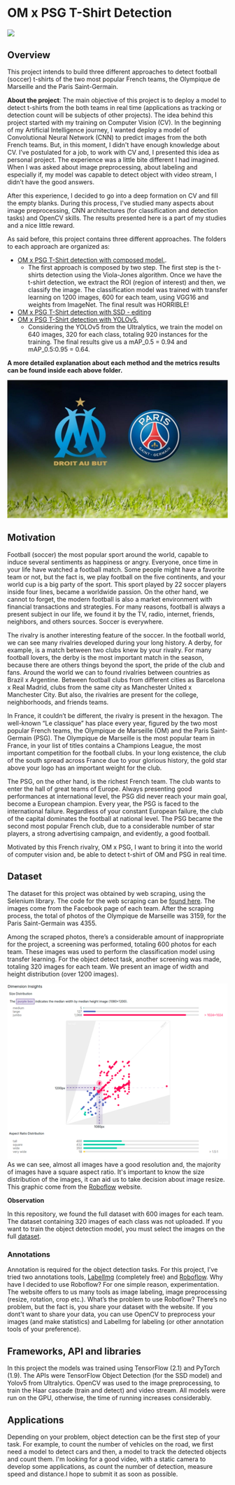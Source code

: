 # OM x PSG T-Shirt Detection

<img align="center" src="https://github.com/IgorMeloS/OMxPSG-T-Shirt-Detection/blob/main/Image/output.gif" />

## Overview

This project intends to build three different approaches to detect football (soccer) t-shirts of the two most popular French teams, the Olympique de Marseille and the Paris Saint-Germain.


**About the project**: The main objective of this project is to deploy a model to detect t-shirts from the both teams in real time (applications as tracking or detection count will be subjects of other projects). The idea behind this project started with my training on Computer Vision (CV). In the beginning of my Artificial Intelligence journey, I wanted deploy a model of Convolutional Neural Network (CNN) to predict images from the both French teams. But, in this moment, I didn't have enough knowledge about CV. I’ve postulated for a job, to work with CV and, I presented this idea as personal project. The experience was a little bite different I had imagined. When I was asked about image preprocessing, about labeling and especially if, my model was capable to detect object with video stream, I didn’t have the good answers.

After this experience, I decided to go into a deep formation on CV and fill the empty blanks. During this process, I've studied many aspects about image preprocessing, CNN architectures (for classification and detection tasks) and OpenCV skills. The results presented here is a part of my studies and a nice little reward.

As said before, this project contains three different approaches. The folders to each approach are organized as:

- [OM x PSG T-Shirt detection with composed model.](https://github.com/IgorMeloS/OMxPSG-T-Shirt-Detection/tree/main/OMxPSG_composed_model).
  - The first approach is composed by two step. The first step is the t-shirts detection using the Viola-Jones algorithm. Once we have the t-shirt detection, we extract the ROI (region of interest) and then, we classify the image. The classification model was trained with transfer learning on 1200 images, 600 for each team, using VGG16 and weights from ImageNet. The final result was HORRIBLE!
- [OM x PSG T-Shirt detection with SSD - editing]()
- [OM x PSG T-Shirt detection with YOLOv5.](https://github.com/IgorMeloS/OMxPSG-T-Shirt-Detection/tree/main/OMxPSG_YOLO)
  - Considering the YOLOv5 from the Ultralytics, we train the model on 640 images, 320 for each class, totaling 920 instances for the training. The final results give us a mAP_0.5 = 0.94 and mAP_0.5:0.95 = 0.64.

**A more detailed explanation about each method and the metrics results can be found inside each above folder.**

![OM x PSG T-Shirt Recognition!](Image/om-psg-classico.jpg "OM x PSG")

## Motivation

Football (soccer) the most popular sport around the world, capable to induce several sentiments as happiness or angry. Everyone, once time in your life have watched a football match. Some people might have a favorite team or not, but the fact is, we play football on the five continents, and your world cup is a big party of the sport. This sport played by 22 soccer players inside four lines, became a worldwide passion. On the other hand, we cannot to forget, the modern football is also a market environment with financial transactions and strategies. For many reasons, football is always a present subject in our life, we found it by the TV, radio, internet, friends, neighbors, and others sources. Soccer is everywhere.

The rivalry is another interesting feature of the soccer. In the football world, we can see many rivalries developed during your long history. A derby, for example, is a match between two clubs knew by your rivalry. For many football lovers, the derby is the most important match in the season, because there are others things beyond the sport, the pride of the club and fans. Around the world we can to found rivalries between countries as Brazil x Argentine. Between football clubs from different cities as Barcelona x Real Madrid, clubs from the same city as Manchester United x Manchester City. But also, the rivalries are present for the college, neighborhoods, and friends teams.

In France, it couldn’t be different, the rivalry is present in the hexagon. The well-known “Le classique” has place every year, figured by the two most popular French teams, the Olympique de Marseille (OM) and the Paris Saint-Germain (PSG). The Olympique de Marseille is the most popular team in France, in your list of titles contains a Champions League, the most important competition for the football clubs. In your long existence, the club of the south spread across France due to your glorious history, the gold star above your logo has an important weight for the club.

The PSG, on the other hand, is the richest French team. The club wants to enter the hall of great teams of Europe. Always presenting good performances at international level, the PSG did never reach your main goal, become a European champion. Every year, the PSG is faced to the international failure. Regardless of your constant European failure, the club of the capital dominates the football at national level. The PSG became the second most popular French club, due to a considerable number of star players, a strong advertising campaign, and evidently, a good football.

Motivated by this French rivalry, OM x PSG, I want to bring it into the world of computer vision and, be able to detect t-shirt of OM and PSG in real time.

## Dataset

The dataset for this project was obtained by web scraping, using the Selenium library. The code for the web scraping can be [found here](https://github.com/IgorMeloS/OMxPSG-T-Shirt-Detection/tree/main/web_scraping). The images come from the Facebook page of each team. After the scraping process, the total of photos of the Olympique de Marseille was 3159, for the Paris Saint-Germain was 4355.

Among the scraped photos, there’s a considerable amount of inappropriate for the project, a screening was performed, totaling 600 photos for each team.  These images was used to perform the classification model using transfer learning. For the object detect task, another screening was made, totaling 320 images for each team. We present an image of width and height distribution (over 1200 images).

![Distribution of width and height](Image/img_stat.png "Width and Height Distribution")
As we can see, almost all images have a good resolution and, the majority of images have a square aspect ratio. It's important to know the size distribution of the images, it can aid us to take decision about image resize. This graphic come from the [Roboflow](https://roboflow.com/) website.

**Observation**

In this repository, we found the full dataset with 600 images for each team. The dataset containing 320 images of each class was not uploaded. If you want to train the object detection model, you must select the images on the full [dataset](https://github.com/IgorMeloS/OMxPSG-T-Shirt-Detection/tree/main/dataset).

### Annotations

Annotation is required for the object detection tasks. For this project, I’ve tried two annotations tools, [LabelImg](https://github.com/tzutalin/labelImg) (completely free) and [Roboflow](https://roboflow.com/). Why have I decided to use Roboflow? For one simple reason, experimentation. The website offers to us many tools as image labeling, image preprocessing (resize, rotation, crop etc.). What’s the problem to use Roboflow? There’s no problem, but the fact is, you share your dataset with the website. If you dont't want to share your data, you can use OpenCV to preprocess your images (and make statistics) and LabelImg for labeling (or other annotation tools of your preference).

## Frameworks, API and libraries

In this project the models was trained using TensorFlow (2.1) and PyTorch (1.9). The APIs were TensorFlow Object Detection (for the SSD model) and Yolov5 from Ultralytics. OpenCV was used to the image preprocessing, to train the Haar cascade (train and detect) and video stream. All models were run on the GPU, otherwise, the time of running increases considerably.

## Applications

Depending on your problem, object detection can be the first step of your task. For example, to count the number of vehicles on the road, we first need a model to detect cars and then, a model to track the detected objects and count them. I'm looking for a good video, with a static camera to develop some applications, as count the number of detection, measure speed and distance.I hope to submit it as soon as possible.
